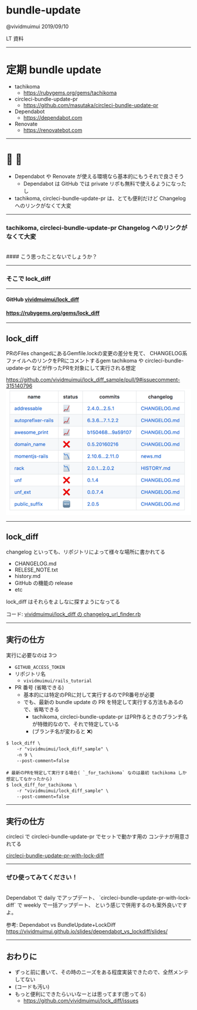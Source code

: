 # bundle-update

@vividmuimui
2019/09/10

LT 資料

---

# 定期 bundle update

- tachikoma
    - <https://rubygems.org/gems/tachikoma>
- circleci-bundle-update-pr
    - <https://github.com/masutaka/circleci-bundle-update-pr>
- Dependabot
    - <https://dependabot.com>
- Renovate
    - <https://renovatebot.com>

---

# 🤔 💬

- Dependabot や Renovate が使える環境なら基本的にもうそれで良さそう
    - Dependabot は GitHub では private リポも無料で使えるようになったし
- tachikoma, circleci-bundle-update-pr は、とても便利だけど Changelog へのリンクがなくて大変

---

### tachikoma, circleci-bundle-update-pr Changelog へのリンクがなくて大変

<br>
#### こう思ったことないでしょうか？

---

### そこで lock_diff

---

#### GitHub [vividmuimui/lock_diff](https://github.com/vividmuimui/lock_diff)

#### https://rubygems.org/gems/lock_diff

---

## lock_diff

PRのFiles changedにあるGemfile.lockの変更の差分を見て、
CHANGELOG系ファイルへのリンクをPRにコメントするgem
tachikoma や circleci-bundle-update-pr などが作ったPRを対象にして実行される想定

https://github.com/vividmuimui/lock_diff_sample/pull/9#issuecomment-315140796
<img src="images/sample.png" width="640px" >

---

## lock_diff

changelog といっても、リポジトリによって様々な場所に書かれてる

- CHANGELOG.md
- RELESE_NOTE.txt
- history.md
- GitHub の機能の release
- etc

lock_diff はそれらをよしなに探すようになってる

コード:  [vividmuimui/lock_diff の changelog_url_finder.rb](https://github.com/vividmuimui/lock_diff/blob/032b7270f36915b3da327bbb87c1b185b4338652/lib/lock_diff/github/changelog_url_finder.rb)

---

## 実行の仕方

実行に必要なのは 3つ

- `GITHUB_ACCESS_TOKEN`
- リポジトリ名
    - `vividmuimui/rails_tutorial`
- PR 番号 (省略できる)
    - 基本的には特定のPRに対して実行するのでPR番号が必要
    - でも、最新の bundle update の PR を特定して実行する方法もあるので、省略できる
        - tachikoma, circleci-bundle-update-pr はPR作るときのブランチ名が特徴的なので、それで特定している
        - (ブランチ名が変わると ❌)

```shell
$ lock_diff \
    -r "vividmuimui/lock_diff_sample" \
    -n 9 \
    --post-comment=false

# 最新のPRを特定して実行する場合( `_for_tachikoma` なのは最初 tachikoma しか想定してなかったから)
$ lock_diff_for_tachikoma \
    -r "vividmuimui/lock_diff_sample" \
    --post-comment=false
```

---

## 実行の仕方

circleci で circleci-bundle-update-pr でセットで動かす用の コンテナが用意されてる

[circleci-bundle-update-pr-with-lock-diff](https://github.com/vividmuimui/circleci-runner/tree/master/circleci-bundle-update-pr-with-lock-diff)

---

### ぜひ使ってみてください！

<br>
Dependabot で daily でアップデート、
`circleci-bundle-update-pr-with-lock-diff` で weekly で一括アップデート、
という感じで併用するのも案外良いですよ。

参考: Dependabot vs BundleUpdate+LockDiff
<https://vividmuimui.github.io/slides/dependabot_vs_lockdiff/slides/>

---

## おわりに

- ずっと前に書いて、その時のニーズをある程度実装できたので、全然メンテしてない
- (コードも汚い)
- もっと便利にできたらいいなーとは思ってます(思ってる)
    - https://github.com/vividmuimui/lock_diff/issues
